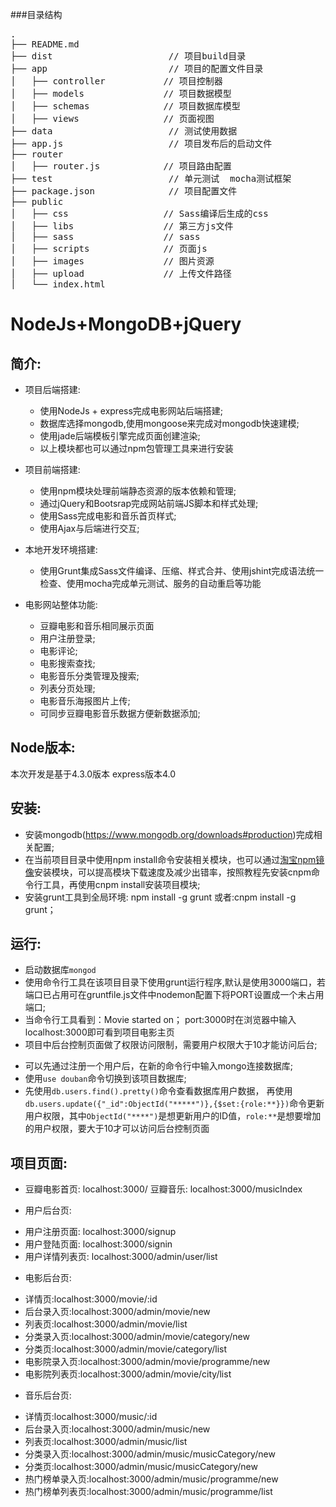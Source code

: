 ﻿
###目录结构
<pre>
.
├── README.md           
├── dist                      // 项目build目录
├── app                       // 项目的配置文件目录
│   ├── controller           // 项目控制器
│   ├── models               // 项目数据模型
│   ├── schemas              // 项目数据库模型
│   ├── views                // 页面视图
├── data                      // 测试使用数据
├── app.js                    // 项目发布后的启动文件
├── router
│   ├── router.js            // 项目路由配置
├── test                      // 单元测试  mocha测试框架
├── package.json              // 项目配置文件
├── public                   
│   ├── css                  // Sass编译后生成的css
│   ├── libs                 // 第三方js文件
│   ├── sass                 // sass 
│   ├── scripts              // 页面js
│   ├── images               // 图片资源
│   ├── upload               // 上传文件路径
│   └── index.html
</pre>
NodeJs+MongoDB+jQuery
================================================

简介:
---------------

* 项目后端搭建:
  * 使用NodeJs + express完成电影网站后端搭建;
  * 数据库选择mongodb,使用mongoose来完成对mongodb快速建模;
  * 使用jade后端模板引擎完成页面创建渲染;
  * 以上模块都也可以通过npm包管理工具来进行安装

* 项目前端搭建:
  * 使用npm模块处理前端静态资源的版本依赖和管理;
  * 通过jQuery和Bootsrap完成网站前端JS脚本和样式处理;
  * 使用Sass完成电影和音乐首页样式;
  * 使用Ajax与后端进行交互;

* 本地开发环境搭建:
  * 使用Grunt集成Sass文件编译、压缩、样式合并、使用jshint完成语法统一检查、使用mocha完成单元测试、服务的自动重启等功能

* 电影网站整体功能:
  * 豆瓣电影和音乐相同展示页面
  * 用户注册登录;
  * 电影评论;
  * 电影搜索查找;
  * 电影音乐分类管理及搜索;
  * 列表分页处理;
  * 电影音乐海报图片上传;
  * 可同步豆瓣电影音乐数据方便新数据添加;

Node版本:
-------
本次开发是基于4.3.0版本   express版本4.0

安装:
----
* 安装mongodb(https://www.mongodb.org/downloads#production)完成相关配置;
* 在当前项目目录中使用npm install命令安装相关模块，也可以通过[淘宝npm镜像](http://npm.taobao.org)安装模块，可以提高模块下载速度及减少出错率，按照教程先安装cnpm命令行工具，再使用cnpm install安装项目模块;
* 安装grunt工具到全局环境: npm install -g grunt  或者:cnpm install -g grunt；

运行:
----  
* 启动数据库`mongod`
* 使用命令行工具在该项目目录下使用grunt运行程序,默认是使用3000端口，若端口已占用可在gruntfile.js文件中nodemon配置下将PORT设置成一个未占用端口;
* 当命令行工具看到：Movie started on； port:3000时在浏览器中输入localhost:3000即可看到项目电影主页
* 项目中后台控制页面做了权限访问限制，需要用户权限大于10才能访问后台;
- 可以先通过注册一个用户后，在新的命令行中输入mongo连接数据库;
- 使用`use douban`命令切换到该项目数据库;
- 先使用`db.users.find().pretty()`命令查看数据库用户数据， 再使用`db.users.update({"_id":ObjectId("*****")},{$set:{role:**}})`命令更新用户权限，其中`ObjectId("****")`是想更新用户的ID值，`role:**`是想要增加的用户权限，要大于10才可以访问后台控制页面

项目页面:
-------
* 豆瓣电影首页: localhost:3000/  豆瓣音乐: localhost:3000/musicIndex

* 用户后台页:
- 用户注册页面: localhost:3000/signup
- 用户登陆页面: localhost:3000/signin
- 用户详情列表页: localhost:3000/admin/user/list

* 电影后台页:
- 详情页:localhost:3000/movie/:id
- 后台录入页:localhost:3000/admin/movie/new
- 列表页:localhost:3000/admin/movie/list
- 分类录入页:localhost:3000/admin/movie/category/new
- 分类页:localhost:3000/admin/movie/category/list
- 电影院录入页:localhost:3000/admin/movie/programme/new
- 电影院列表页:localhost:3000/admin/movie/city/list

* 音乐后台页:
- 详情页:localhost:3000/music/:id
- 后台录入页:localhost:3000/admin/music/new
- 列表页:localhost:3000/admin/music/list
- 分类录入页:localhost:3000/admin/music/musicCategory/new
- 分类页:localhost:3000/admin/music/musicCategory/new
- 热门榜单录入页:localhost:3000/admin/music/programme/new
- 热门榜单列表页:localhost:3000/admin/music/programme/list
